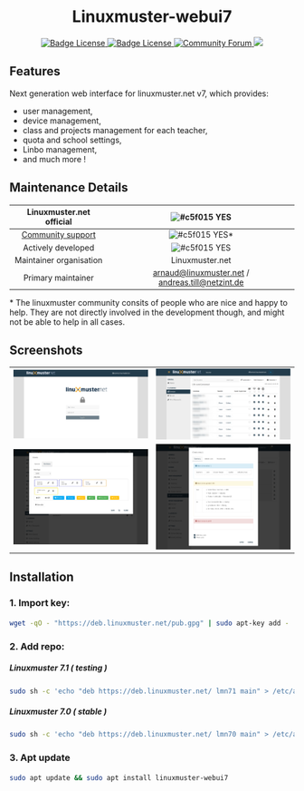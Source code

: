 <h1 align="center">
    Linuxmuster-webui7
</h1>

<p align="center">
    <a href="https://raw.githubusercontent.com/ajenti/ajenti/master/LICENSE">
        <img src="https://img.shields.io/badge/Python-v3-green" alt="Badge License" />
    </a>
    <a href="https://raw.githubusercontent.com/ajenti/ajenti/master/LICENSE"> 
        <img src="https://img.shields.io/github/license/linuxmuster/linuxmuster-webui7?label=License" alt="Badge License" />
    </a>
    <a href="https://ask.linuxmuster.net">
        <img src="https://img.shields.io/discourse/users?logo=discourse&logoColor=white&server=https%3A%2F%2Fask.linuxmuster.net" alt="Community Forum"/>
    </a>
    <a href="https://crowdin.com/project/linuxmusternet">
        <img src="https://badges.crowdin.net/linuxmusternet/localized.svg" />
    </a>
</p>

## Features

Next generation web interface for linuxmuster.net v7, which provides:

 * user management,
 * device management,
 * class and projects management for each teacher,
 * quota and school settings,
 * Linbo management,
 * and much more !

## Maintenance Details

Linuxmuster.net official | ![#c5f015](https://via.placeholder.com/15/c5f015/000000?text=+)  YES
:---: | :---: 
[Community support](https://ask.linuxmuster.net) | ![#c5f015](https://via.placeholder.com/15/c5f015/000000?text=+)  YES*
Actively developed | ![#c5f015](https://via.placeholder.com/15/c5f015/000000?text=+)  YES
Maintainer organisation |  Linuxmuster.net
Primary maintainer | arnaud@linuxmuster.net  / andreas.till@netzint.de  
    
\* The linuxmuster community consits of people who are nice and happy to help. They are not directly involved in the development though, and might not be able to help in all cases.

## Screenshots

<table align="center">
    <tr>
        <td align="center">
            <a href="https://raw.githubusercontent.com/linuxmuster/linuxmuster-webui7/release/docs_src/_static/webui-login.png">
                <img src="https://raw.githubusercontent.com/linuxmuster/linuxmuster-webui7/release/docs_src/_static/webui-login.png" alt="Screenshot Webui Login" width="500px" />
            </a>
        </td>
        <td align="center">
            <a href="https://raw.githubusercontent.com/linuxmuster/linuxmuster-webui7/release/docs_src/_static/webui-class.png">
                <img src="https://raw.githubusercontent.com/linuxmuster/linuxmuster-webui7/release/docs_src/_static/webui-class.png" alt="Screenshot Webui Session" width="500px" />
            </a>
        </td>
    </tr>
    <tr>
        <td align="center">
            <a href="https://raw.githubusercontent.com/linuxmuster/linuxmuster-webui7/release/docs_src/_static/webui-linbo.png">
                <img src="https://raw.githubusercontent.com/linuxmuster/linuxmuster-webui7/release/docs_src/_static/webui-linbo.png" alt="Screenshot Webui Linbo" width="500px" />
            </a>
        </td>
        <td align="center">
            <a href="https://raw.githubusercontent.com/linuxmuster/linuxmuster-webui7/release/docs_src/_static/webui-user.png">
                <img src="https://raw.githubusercontent.com/linuxmuster/linuxmuster-webui7/release/docs_src/_static/webui-user.png" alt="Screenshot Webui User" width="500px" />
            </a>
        </td>
    </tr>
</table>

## Installation

### 1. Import key:

```bash
wget -qO - "https://deb.linuxmuster.net/pub.gpg" | sudo apt-key add -
```

### 2. Add repo:

##### Linuxmuster 7.1 ( testing )

```bash
sudo sh -c 'echo "deb https://deb.linuxmuster.net/ lmn71 main" > /etc/apt/sources.list.d/lmn7.list'
```

##### Linuxmuster 7.0 ( stable )

```bash
sudo sh -c 'echo "deb https://deb.linuxmuster.net/ lmn70 main" > /etc/apt/sources.list.d/lmn7.list'
```

### 3. Apt update

```bash
sudo apt update && sudo apt install linuxmuster-webui7
```
